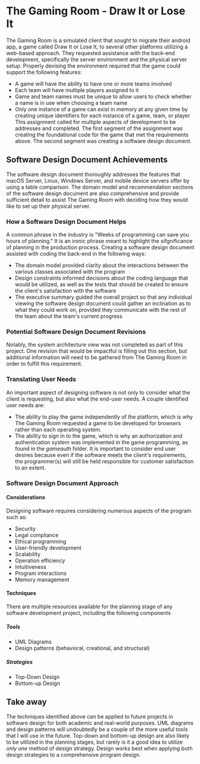 # The Gaming Room - Draw It or Lose It

The Gaming Room is a simulated client that sought to migrate their android app, a game called Draw It or Lose It, to several other platforms utilizing a web-based approach. They requested assistance with the back-end development, specifically the server environment and the physical server setup. Properly devising the environment required that the game could support the following features:
- A game will have the ability to have one or more teams involved
- Each team will have multiple players assigned to it
- Game and team names must be unique to allow users to check whether a name is in use when choosing a team name
- Only one instance of a game can exist in memory at any given time by creating unique identifiers for each instance of a game, team, or player
This assignment called for multiple aspects of development to be addresses and completed. The first segment of the assignment was creating the foundational code for the game that met the requirements above. The second segment was creating a software design document. 
## Software Design Document Achievements
The software design document thoroughly addresses the features that macOS Server, Linux, Windows Server, and mobile device servers offer by using a table comparison. The domain model and recommendation sections of the software design document are also comprehensive and provide sufficient detail to assist The Gaming Room with deciding how they would like to set up their physical server. 
### How a Software Design Document Helps
A common phrase in the industry is "Weeks of programming can save you hours of planning." It is an ironic phrase meant to highlight the sifgnificance of planning in the production process. Creating a software design document assisted with coding the back-end in the following ways:
- The domain model provided clarity about the interactions between the various classes associated with the program
- Design constraints informed decisions about the coding language that would be utilized, as well as the tests that should be created to ensure the client's satisfaction with the software
- The executive summary guided the overall project so that any individual viewing the software design document could gather an inclination as to what they could work on, provided they communicate with the rest of the team about the team's current progress
### Potential Software Design Document Revisions
Notably, the system architecture view was not completed as part of this project. One revision that would be impactful is filling out this section, but additional information will need to be gathered from The Gaming Room in order to fulfill this requirement. 
### Translating User Needs
An important aspect of designing software is not only to consider what the client is requesting, but also what the end-user needs. A couple identified user needs are:
- The ability to play the game independently of the platform, which is why The Gaming Room requested a game to be developed for browsers rather than each operating system. 
- The ability to sign in to the game, which is why an authorization and authentication system was implemented in the game programming, as found in the *gameauth* folder. 
It is important to consider end user desires because even if the software meets the client's requirements, the programmer(s) will still be held responsible for customer satisfaction to an extent. 
### Software Design Document Approach
#### Considerations
Designing software requires considering numerous aspects of the program such as:
- Security
- Legal compliance
- Ethical programming
- User-friendly development
- Scalability
- Operation efficiency
- Intuitiveness
- Program interactions
- Memory management
#### Techniques
There are multiple resources available for the planning stage of any software development project, including the following components
##### Tools
- UML Diagrams
- Design patterns (behavioral, creational, and structural)
##### Strategies
- Top-Down Design
- Bottom-up Design
## Take away
The techniques identified above can be applied to future projects in software design for both academic and real-world purposes. UML diagrams and design patterns will undoubtedly be a couple of the more useful tools that I will use in the future. Top-down and bottom-up design are also likely to be utilized in the planning stages, but rarely is it a good idea to utilize *only one* method of design strategy. Design works best when applying both design strategies to a comprehensive program design. 
